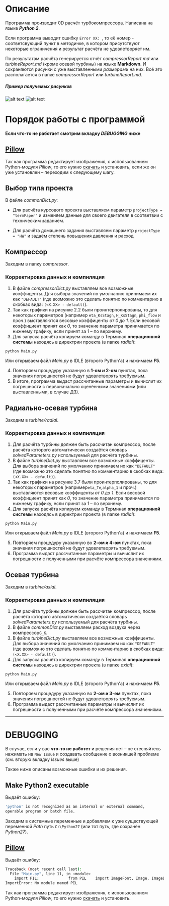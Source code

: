 # Описание
Программа производит 0D расчёт турбокомпрессора. Написана на языке **_Python 2_**.

Если программа выводит ошибку `Error XX: `, то её номер - соответсвующий пункт в методичке, в котором присутствуют некоторые ограничения и результат расчёта не удовлетворяет им.

По результатам расчёта генерируется отчёт _compressorReport.md_ или _turbineReport.md_ (кроме осевой турбины) на языке **Markdown**. И сохраняются рисунки с уже выставленными _размерами_ на них. Всё это располагается в папке _compressorReport_ или _turbineReport.md_.

##### Пример получемых рисунков

![alt text](https://github.com/StasF1/READMEPictures/blob/master/turboCharger/compressor/dimensionedAxisCut.png)
![alt text](https://github.com/StasF1/READMEPictures/blob/master/turboCharger/compressor/dimensionedBlades.png)

# Порядок работы с программой

**Если что-то не работает смотрим вкладку *DEBUGGING* ниже**

## [Pillow](https://files.pythonhosted.org/packages/d0/3e/4cc798796d4c3cdb9bf8a000cd6a3f4073879696b514038e5bff78a86300/Pillow-2.5.3.win-amd64-py2.7.exe#md5=33c3a581ff1538b4f79b4651084090c8)
Так как программа редактирует изображения, с использованием Python-модуля _Pillow_, то его нужно [скачать](https://files.pythonhosted.org/packages/d0/3e/4cc798796d4c3cdb9bf8a000cd6a3f4073879696b514038e5bff78a86300/Pillow-2.5.3.win-amd64-py2.7.exe#md5=33c3a581ff1538b4f79b4651084090c8) и установить, если же он уже установлен – переходим к следующему шагу.

## Выбор типа проекта

В файле _commonDict.py_:

-  Для расчёта курсового проекта выставляем параметр  `projectType = "termPaper"` и изменяем данные для своего двигателя в соответвии с техническим заданием.

-  Для расчёта домашнего задания выставляем параметр `projectType = "HW"` и задаём степень повышения давления и расход 

## Компрессор

Заходим в папку _compressor_.
### Корректировка данных и компиляция 
1. В файле _compressorDict.py_ выставляем все возможные коэффиценты. Для выбора значений по умолчанию принимаем их как `"DEFAULT"` (где возможно это сделать понятно по комментарию в скобках вида: `(<X.XX> - default)`).
2. Так как графики на рисунке 2.2 были проинтерполированы, то для некоторых параметров (например `eta_KsStagn`, `H_KsStagn`, `phi_flow` и проч.) выставляются весовые коэффиценты *от 0 до 1*. Если весовой коэффициент принят как *0*, то значение параметра принимается по нижнему графику, если принят за *1* – по верхнему.
3. Для запуска расчёта копируем команду в Терминал **операционной системы** находясь в директрии проекта (в папке _radial_): 

```bash
python Main.py
```
Или открываем файл _Main.py_ в IDLE (второго Python'a) и нажимаем **F5**.

4. Повторяем процедуру указанную в **1-ом *и* 2-ом** пунктах, пока значения погрешностей не будут удовлетворять требуемым.
5. В итоге, программа выдаст рассчитанные параметры и вычислит их погрешности с первоначально оценёнными значениями (или выставленными, в случае ДЗ).

## Радиально-осевая турбина
Заходим в  *turbine/radial*.

### Корректировка данных и компиляция 

1. Для расчёта турбины должен быть рассчитан компрессор, после расчёта которого автоматически создаётся словарь _solvedParameters.py_ используемый для расчёта турбины.
2. В файле _turbineDict.py_ выставляем все возможные коэффиценты. Для выбора значений по умолчанию принимаем их как `"DEFAULT"` (где возможно это сделать понятно по комментарию в скобках вида: `(<X.XX> - default)`).
3. Так как графики на рисунке 3.7 были проинтерполированы, то для некоторых параметров (например`eta_Te`,`alpha_1` и проч.) выставляются весовые коэффиценты *от 0 до 1*. Если весовой коэффициент принят как *0*, то значение параметра принимается по нижнему графику, если принят за *1* – по верхнему.
4. Для запуска расчёта копируем команду в Терминал **операционной системы** находясь в директрии проекта (в папке _radial_): 

```bash
python Main.py
```
Или открываем файл _Main.py_ в IDLE (второго Python'a) и нажимаем **F5**.

5. Повторяем процедуру указанную во **2-ом *и* 4-ом** пунктах, пока значения погрешностей не будут удовлетворять требуемым.
6. Программа выдаст рассчитанные параметры и вычислит их погрешности с полученными при расчёте компрессора значениями.

##  Осевая турбина
Заходим в  *turbine/axial*.

### Корректировка данных и компиляция 

1. Для расчёта турбины должен быть рассчитан компрессор, после расчёта которого автоматически создаётся словарь _solvedParameters.py_ используемый для расчёта турбины.
2. В файле _commonDict.py_ выставляем расход воздуха через компрессор`G_K`.
3. В файле _turbineDict.py_ выставляем все возможные коэффиценты. Для выбора значений по умолчанию принимаем их как `"DEFAULT"` (где возможно это сделать понятно по комментарию в скобках вида: `(<X.XX> - default)`).
4. Для запуска расчёта копируем команду в Терминал **операционной системы** находясь в директрии проекта (в папке _axial_): 

```bash
python Main.py
```
Или открываем файл _Main.py_ в IDLE (второго Python'a) и нажимаем **F5**.

5. Повторяем процедуру указанную во **2-ом *и* 3-ем** пунктах, пока значения погрешностей не будут удовлетворять требуемым.
6. Программа выдаст рассчитанные параметры и вычислит их погрешности с полученными при расчёте компрессора значениями.

-----------------
# DEBUGGING
В случае, если у вас **что-то не работет** и решения нет – не стесняйтесь нажимать на `New Issue` и создавать сообщение о возникшей проблеме (см. вторую вкладку _Issues_ выше)

Также ниже описаны возможные ошибки и их решения.

## Make Python2 executable
Выдаёт ошибку:

```bash
'python' is not recognized as an internal or external command,
operable program or batch file.
```

Заходим в системные переменные и добавляем к уже существующей переменной _Path_ путь `C:\Python27` (или тот путь, где сохранён _Python27_).

## [Pillow](https://files.pythonhosted.org/packages/d0/3e/4cc798796d4c3cdb9bf8a000cd6a3f4073879696b514038e5bff78a86300/Pillow-2.5.3.win-amd64-py2.7.exe#md5=33c3a581ff1538b4f79b4651084090c8)
Выдаёт ошибку:

```bash
Traceback (most recent call last):
  File "Main.py", line 11, in <module>
    import PIL;             from PIL    import ImageFont, Image, ImageDraw
ImportError: No module named PIL
```

Так как программа редактирует изображения, с использованием Python-модуля _Pillow_, то его нужно [скачать](https://files.pythonhosted.org/packages/d0/3e/4cc798796d4c3cdb9bf8a000cd6a3f4073879696b514038e5bff78a86300/Pillow-2.5.3.win-amd64-py2.7.exe#md5=33c3a581ff1538b4f79b4651084090c8) и установить.